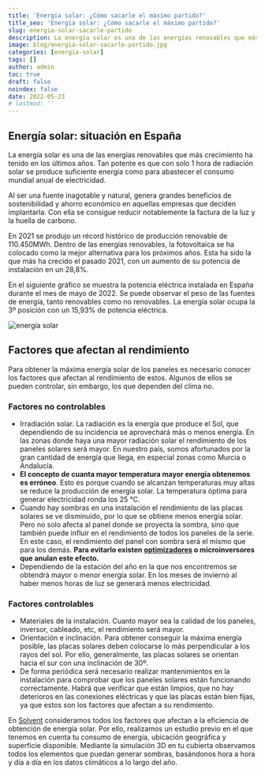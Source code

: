```yaml
---
title: 'Energía solar: ¿Cómo sacarle el máximo partido?'
title_seo: 'Energía solar: ¿Cómo sacarle el máximo partido?'
slug: energia-solar-sacarle-partido
description: La energía solar es una de las energías renovables que más crecimiento ha tenido en los últimos años.
image: blog/energia-solar-sacarle-partido.jpg
categories: [energia-solar]
tags: []
author: admin
toc: true
draft: false
noindex: false
date: 2022-05-23
# lastmod: ''
---
```

## Energía solar: situación en España

La energía solar es una de las energías renovables que más crecimiento ha tenido en los últimos años. Tan potente es que con solo 1 hora de radiación solar se produce suficiente energía como para abastecer el consumo mundial anual de electricidad.

Al ser una fuente inagotable y natural, genera grandes beneficios de sostenibilidad y ahorro económico en aquellas empresas que deciden implantarla. Con ella se consigue reducir notablemente la factura de la luz y la huella de carbono.

En 2021 se produjo un récord histórico de producción renovable de 110.450MWh. Dentro de las energías renovables, la fotovoltaica se ha colocado como la mejor alternativa para los próximos años. Esta ha sido la que más ha crecido el pasado 2021, con un aumento de su potencia de instalación en un 28,8%.

En el siguiente gráfico se muestra la potencia eléctrica instalada en España durante el mes de mayo de 2022. Se puede observar el peso de las fuentes de energía, tanto renovables como no renovables. La energía solar ocupa la 3º posición con un 15,93% de potencia eléctrica.

![energía solar](blog/potencia-electrica-instalada-espana.png)

## Factores que afectan al rendimiento

Para obtener la máxima energía solar de los paneles es necesario conocer los factores que afectan al rendimiento de estos. Algunos de ellos se pueden controlar, sin embargo, los que dependen del clima no.

### Factores no controlables

- Irradiación solar. La radiación es la energía que produce el Sol, que dependiendo de su incidencia se aprovechará más o menos energía. En las zonas donde haya una mayor radiación solar el rendimiento de los paneles solares será mayor. En nuestro país, somos afortunados por la gran cantidad de energía que llega, en especial zonas como Murcia o Andalucía.
- **El concepto de cuanta mayor temperatura mayor energía obtenemos es erróneo**. Esto es porque cuando se alcanzan temperaturas muy altas se reduce la producción de energía solar. La temperatura óptima para generar electricidad ronda los 25 °C.
- Cuando hay sombras en una instalación el rendimiento de las placas solares se ve disminuido, por lo que se obtiene menos energía solar. Pero no solo afecta al panel donde se proyecta la sombra, sino que también puede influir en el rendimiento de todos los paneles de la serie. En este caso, el rendimiento del panel con sombra será el mismo que para los demás. **Para evitarlo existen [optimizadores](https://ecoinventos.com/optimizador-para-paneles-solares-fotovoltaicos/) o microinversores que anulan este efecto.**
- Dependiendo de la estación del año en la que nos encontremos se obtendrá mayor o menor energía solar. En los meses de invierno al haber menos horas de luz se generará menos electricidad.

### Factores controlables

- Materiales de la instalación. Cuanto mayor sea la calidad de los paneles, inversor, cableado, etc, el rendimiento será mayor.
- Orientación e inclinación. Para obtener conseguir la máxima energía posible, las placas solares deben colocarse lo más perpendicular a los rayos del sol. Por ello, generalmente, las placas solares se orientan hacia el sur con una inclinación de 30º.
- De forma periódica será necesario realizar mantenimientos en la instalación para comprobar que los paneles solares están funcionando correctamente. Habrá que verificar que están limpios, que no hay deterioros en las conexiones eléctricas y que las placas están bien fijas, ya que estos son los factores que afectan a su rendimiento.

En [Solvent](/instalaciones-solares-fotovoltaicas/) consideramos todos los factores que afectan a la eficiencia de obtención de energía solar. Por ello, realizamos un estudio previo en el que tenemos en cuenta tu consumo de energía, ubicación geográfica y superficie disponible. Mediante la simulación 3D en tu cubierta observamos todos los elementos que puedan generar sombras, basándonos hora a hora y día a día en los datos climáticos a lo largo del año.
